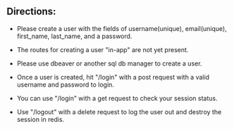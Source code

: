 ## Directions:

- Please create a user with the fields of username(unique), email(unique), first_name, last_name, and a password.
- The routes for creating a user "in-app" are not yet present.
- Please use dbeaver or another sql db manager to create a user.

- Once a user is created, hit "/login" with a post request with a valid username and password to login.
- You can use "/login" with a get request to check your session status.
- Use "/logout" with a delete request to log the user out and destroy the session in redis.

